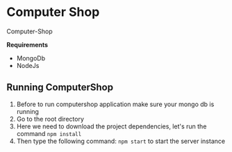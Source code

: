 # Computer Shop 

Computer-Shop


**Requirements**
- MongoDb
- NodeJs


## Running ComputerShop

1. Before to run computershop application make sure your mongo db is running
2. Go to the root directory
3. Here we need to download the project dependencies, let's run the command `npm install`
4. Then type the following command: `npm start` to start the server instance
